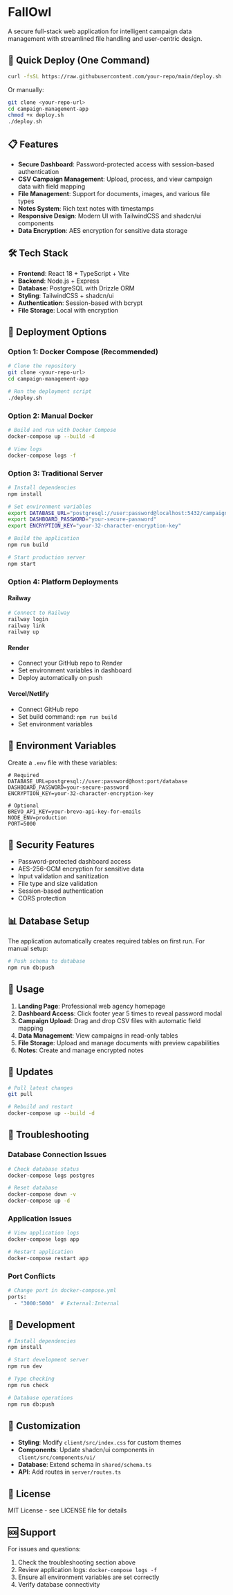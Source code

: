 # FallOwl

A secure full-stack web application for intelligent campaign data management with streamlined file handling and user-centric design.

## 🚀 Quick Deploy (One Command)

```bash
curl -fsSL https://raw.githubusercontent.com/your-repo/main/deploy.sh | bash
```

Or manually:

```bash
git clone <your-repo-url>
cd campaign-management-app
chmod +x deploy.sh
./deploy.sh
```

## 📋 Features

- **Secure Dashboard**: Password-protected access with session-based authentication
- **CSV Campaign Management**: Upload, process, and view campaign data with field mapping
- **File Management**: Support for documents, images, and various file types
- **Notes System**: Rich text notes with timestamps
- **Responsive Design**: Modern UI with TailwindCSS and shadcn/ui components
- **Data Encryption**: AES encryption for sensitive data storage

## 🛠 Tech Stack

- **Frontend**: React 18 + TypeScript + Vite
- **Backend**: Node.js + Express
- **Database**: PostgreSQL with Drizzle ORM
- **Styling**: TailwindCSS + shadcn/ui
- **Authentication**: Session-based with bcrypt
- **File Storage**: Local with encryption

## 🐳 Deployment Options

### Option 1: Docker Compose (Recommended)

```bash
# Clone the repository
git clone <your-repo-url>
cd campaign-management-app

# Run the deployment script
./deploy.sh
```

### Option 2: Manual Docker

```bash
# Build and run with Docker Compose
docker-compose up --build -d

# View logs
docker-compose logs -f
```

### Option 3: Traditional Server

```bash
# Install dependencies
npm install

# Set environment variables
export DATABASE_URL="postgresql://user:password@localhost:5432/campaign_db"
export DASHBOARD_PASSWORD="your-secure-password"
export ENCRYPTION_KEY="your-32-character-encryption-key"

# Build the application
npm run build

# Start production server
npm start
```

### Option 4: Platform Deployments

#### Railway
```bash
# Connect to Railway
railway login
railway link
railway up
```

#### Render
- Connect your GitHub repo to Render
- Set environment variables in dashboard
- Deploy automatically on push

#### Vercel/Netlify
- Connect GitHub repo
- Set build command: `npm run build`
- Set environment variables

## 🔧 Environment Variables

Create a `.env` file with these variables:

```env
# Required
DATABASE_URL=postgresql://user:password@host:port/database
DASHBOARD_PASSWORD=your-secure-password
ENCRYPTION_KEY=your-32-character-encryption-key

# Optional
BREVO_API_KEY=your-brevo-api-key-for-emails
NODE_ENV=production
PORT=5000
```

## 🔐 Security Features

- Password-protected dashboard access
- AES-256-GCM encryption for sensitive data
- Input validation and sanitization
- File type and size validation
- Session-based authentication
- CORS protection

## 📊 Database Setup

The application automatically creates required tables on first run. For manual setup:

```bash
# Push schema to database
npm run db:push
```

## 🎯 Usage

1. **Landing Page**: Professional web agency homepage
2. **Dashboard Access**: Click footer year 5 times to reveal password modal
3. **Campaign Upload**: Drag and drop CSV files with automatic field mapping
4. **Data Management**: View campaigns in read-only tables
5. **File Storage**: Upload and manage documents with preview capabilities
6. **Notes**: Create and manage encrypted notes

## 🔄 Updates

```bash
# Pull latest changes
git pull

# Rebuild and restart
docker-compose up --build -d
```

## 🐛 Troubleshooting

### Database Connection Issues
```bash
# Check database status
docker-compose logs postgres

# Reset database
docker-compose down -v
docker-compose up -d
```

### Application Issues
```bash
# View application logs
docker-compose logs app

# Restart application
docker-compose restart app
```

### Port Conflicts
```bash
# Change port in docker-compose.yml
ports:
  - "3000:5000"  # External:Internal
```

## 📝 Development

```bash
# Install dependencies
npm install

# Start development server
npm run dev

# Type checking
npm run check

# Database operations
npm run db:push
```

## 🎨 Customization

- **Styling**: Modify `client/src/index.css` for custom themes
- **Components**: Update shadcn/ui components in `client/src/components/ui/`
- **Database**: Extend schema in `shared/schema.ts`
- **API**: Add routes in `server/routes.ts`

## 📄 License

MIT License - see LICENSE file for details

## 🆘 Support

For issues and questions:
1. Check the troubleshooting section above
2. Review application logs: `docker-compose logs -f`
3. Ensure all environment variables are set correctly
4. Verify database connectivity